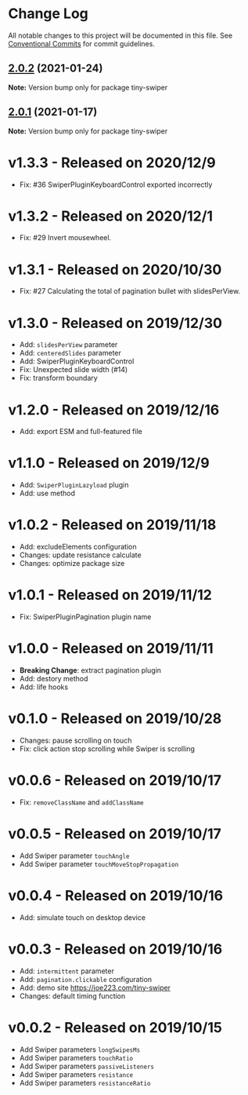 # Change Log

All notable changes to this project will be documented in this file.
See [Conventional Commits](https://conventionalcommits.org) for commit guidelines.

## [2.0.2](https://github.com/joe223/tiny-swiper/compare/tiny-swiper@2.0.1...tiny-swiper@2.0.2) (2021-01-24)

**Note:** Version bump only for package tiny-swiper





## [2.0.1](https://github.com/joe223/tiny-swiper/compare/tiny-swiper@2.0.0...tiny-swiper@2.0.1) (2021-01-17)

**Note:** Version bump only for package tiny-swiper





# v1.3.3 - Released on 2020/12/9

- Fix: #36 SwiperPluginKeyboardControl exported incorrectly

# v1.3.2 - Released on 2020/12/1

- Fix: #29 Invert mousewheel.

# v1.3.1 - Released on 2020/10/30

- Fix: #27 Calculating the total of pagination bullet with slidesPerView.

# v1.3.0 - Released on 2019/12/30

- Add: `slidesPerView` parameter
- Add: `centeredSlides` parameter
- Add: SwiperPluginKeyboardControl
- Fix: Unexpected slide width (#14)
- Fix: transform boundary

# v1.2.0 - Released on 2019/12/16

- Add: export ESM and full-featured file

# v1.1.0 - Released on 2019/12/9

- Add: `SwiperPluginLazyload` plugin
- Add: use method

# v1.0.2 - Released on 2019/11/18

- Add: excludeElements configuration
- Changes: update resistance calculate
- Changes: optimize package size

# v1.0.1 - Released on 2019/11/12

- Fix: SwiperPluginPagination plugin name

# v1.0.0 - Released on 2019/11/11

- **Breaking Change**: extract pagination plugin
- Add: destory method
- Add: life hooks

# v0.1.0 - Released on 2019/10/28

- Changes: pause scrolling on touch
- Fix: click action stop scrolling while Swiper is scrolling

# v0.0.6 - Released on 2019/10/17

- Fix: `removeClassName` and `addClassName`

# v0.0.5 - Released on 2019/10/17

- Add Swiper parameter `touchAngle`
- Add Swiper parameter `touchMoveStopPropagation`

# v0.0.4 - Released on 2019/10/16

- Add: simulate touch on desktop device

# v0.0.3 - Released on 2019/10/16

- Add: `intermittent` parameter
- Add: `pagination.clickable` configuration
- Add: demo site https://joe223.com/tiny-swiper
- Changes: default timing function

# v0.0.2 - Released on 2019/10/15

- Add Swiper parameters `longSwipesMs`
- Add Swiper parameters `touchRatio`
- Add Swiper parameters `passiveListeners`
- Add Swiper parameters `resistance`
- Add Swiper parameters `resistanceRatio`
